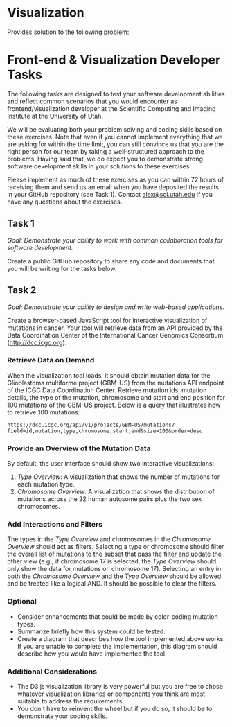# Visualization
Provides solution to the following problem:

# Front-end & Visualization Developer Tasks

The following tasks are designed to test your software development abilities and reflect common scenarios that you would encounter as frontend/visualization developer at the Scientific Computing and Imaging Institute at the University of Utah.

We will be evaluating both your problem solving and coding skills based on these exercises. Note that even if you cannot implement everything that we are asking for within the time limit, you can still convince us that you are the right person for our team by taking a well-structured approach to the problems. Having said that, we do expect you to demonstrate strong software development skills in your solutions to these exercises.

Please implement as much of  these exercises as you can within 72 hours of receiving them and send us an email when you have deposited the results in your GitHub repository (see Task 1). Contact alex@sci.utah.edu if you have any questions about the exercises. 


## Task 1
_Goal: Demonstrate your ability to work with common collaboration tools for software development._

Create a public GitHub repository to share any code and documents that you will be writing for the tasks below.

## Task 2
_Goal: Demonstrate your ability to design and write web-based applications._

Create a browser-based JavaScript tool for interactive visualization of mutations in cancer. Your tool will retrieve data from an API provided by the Data Coordination Center of the International Cancer Genomics Consortium (http://dcc.icgc.org).

### Retrieve Data on Demand
When the visualization tool loads, it should obtain mutation data for the Glioblastoma multiforme project (GBM-US) from the mutations API endpoint of the ICGC Data Coordination Center. Retrieve mutation ids, mutation details, the type of the mutation, chromosome and start and end position for 100 mutations of the GBM-US project. Below is a query that illustrates how to retrieve 100 mutations:

```
https://dcc.icgc.org/api/v1/projects/GBM-US/mutations?field=id,mutation,type,chromosome,start,end&size=100&order=desc
```

### Provide an Overview of the Mutation Data
By default, the user interface should show two interactive visualizations: 

1. _Type Overview_: A visualization that shows the number of mutations for each mutation type.
2. _Chromosome Overview_: A visualization that shows the distribution of mutations across the 22 human autosome pairs plus the two sex chromosomes.

### Add Interactions and Filters
The types in the _Type Overview_ and chromosomes in the _Chromosome Overview_ should act as filters. Selecting a type or chromosome should filter the overall list of mutations to the subset that pass the filter and update the other view (e.g., if chromosome 17 is selected, the _Type Overview_ should only show the data for mutations on chromosome 17). Selecting an entry in both the _Chromosome Overview_ and the _Type Overview_ should be allowed and be treated like a logical AND. It should be possible to clear the filters.

### Optional
- Consider enhancements that could be made by color-coding mutation types.
- Summarize briefly how this system could be tested.
- Create a diagram that describes how the tool implemented above works. If you are unable to complete the implementation, this diagram should describe how you would have implemented the tool.

### Additional Considerations
- The D3.js visualization library is very powerful but you are free to chose whatever visualization libraries or components you think are most suitable to address the requirements.
- You don't have to reinvent the wheel but if you do so, it should be to demonstrate your coding skills.
